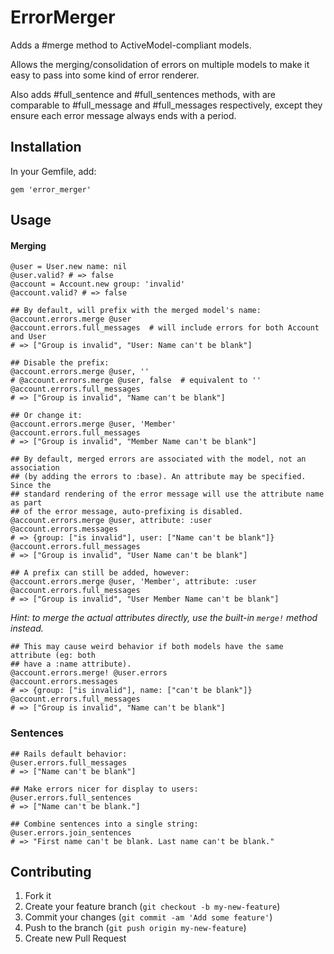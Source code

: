 # ErrorMerger

Adds a #merge method to ActiveModel-compliant models.

Allows the merging/consolidation of errors on multiple models to make it easy
to pass into some kind of error renderer.

Also adds #full_sentence and #full_sentences methods, with are comparable to
\#full_message and #full_messages respectively, except they ensure each error
message always ends with a period.

## Installation

In your Gemfile, add:

    gem 'error_merger'


## Usage

#### Merging

```
@user = User.new name: nil
@user.valid? # => false
@account = Account.new group: 'invalid'
@account.valid? # => false

## By default, will prefix with the merged model's name:
@account.errors.merge @user
@account.errors.full_messages  # will include errors for both Account and User
# => ["Group is invalid", "User: Name can't be blank"]

## Disable the prefix:
@account.errors.merge @user, ''
# @account.errors.merge @user, false  # equivalent to ''
@account.errors.full_messages
# => ["Group is invalid", "Name can't be blank"]

## Or change it:
@account.errors.merge @user, 'Member'
@account.errors.full_messages
# => ["Group is invalid", "Member Name can't be blank"]

## By default, merged errors are associated with the model, not an association
## (by adding the errors to :base). An attribute may be specified. Since the
## standard rendering of the error message will use the attribute name as part
## of the error message, auto-prefixing is disabled.
@account.errors.merge @user, attribute: :user
@account.errors.messages
# => {group: ["is invalid"], user: ["Name can't be blank"]}
@account.errors.full_messages
# => ["Group is invalid", "User Name can't be blank"]

## A prefix can still be added, however:
@account.errors.merge @user, 'Member', attribute: :user
@account.errors.full_messages
# => ["Group is invalid", "User Member Name can't be blank"]
```

_Hint: to merge the actual attributes directly, use the built-in `merge!` method instead._
```
## This may cause weird behavior if both models have the same attribute (eg: both
## have a :name attribute).
@account.errors.merge! @user.errors
@account.errors.messages
# => {group: ["is invalid"], name: ["can't be blank"]}
@account.errors.full_messages
# => ["Group is invalid", "Name can't be blank"]
```


### Sentences

```
## Rails default behavior:
@user.errors.full_messages
# => ["Name can't be blank"]

## Make errors nicer for display to users:
@user.errors.full_sentences
# => ["Name can't be blank."]

## Combine sentences into a single string:
@user.errors.join_sentences
# => "First name can't be blank. Last name can't be blank."
```


## Contributing

1. Fork it
2. Create your feature branch (`git checkout -b my-new-feature`)
3. Commit your changes (`git commit -am 'Add some feature'`)
4. Push to the branch (`git push origin my-new-feature`)
5. Create new Pull Request
